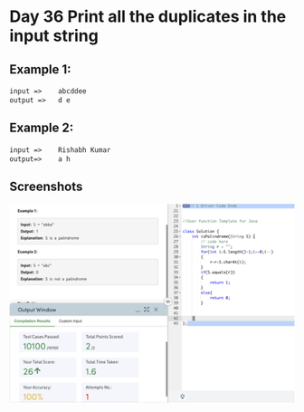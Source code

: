 
# Day 36  Print all the duplicates in the input string


## Example 1:

````
input =>    abcddee
output =>   d e
````
## Example 2:

````
input =>    Rishabh Kumar
output=>    a h
````











## Screenshots

![Solution Screenshot](/ProgramSS/Solution35.png)







